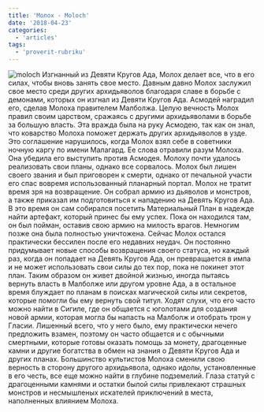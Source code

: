 ```yaml
---
title: 'Молох - Moloch'
date: '2018-04-23'
categories:
  - 'articles'
tags:
  - 'proverit-rubriku'
---
```


![moloch](https://cyborgsandmages.com/wp-content/uploads/2018/04/moloch.jpg) Изгнанный из Девяти Кругов Ада, Молох делает все, что в его силах, чтобы вновь занять свое место. Давным давно Молох заслужил свое место среди других архидьяволов благодаря славе в борьбе с демонами, которых он изгнал из Девяти Кругов Ада. Асмодей наградил его, сделав Молоха правителем Малболжа. Целую вечность Молох правил своим царством, сражаясь с другими архидьяволами в борьбе за большую власть. Эта вражда была на руку Асмодею, так как он знал, что коварство Молоха поможет держать других архидьяволов в узде. Это соглашение нарушилось, когда Молох взял себе в советники ночную каргу по имени Малагард. Ее слова отравили разум Молоха. Она убедила его выступить против Асмодея. Молоху почти удалось реализовать свои планы, однако все сорвалось. Молох был лишен своего звания и был приговорен к смерти, однако от печальной участи его спас вовремя использованный планарный портал. Молох не тратит время зря на возвращение. Он собрал армию из дьяволов и монстров, а также приказал им подготовиться к нападению на Девять Кругов Ада. В это время он сам собирался посетить Материальный План в надежде найти артефакт, который принес бы ему успех. Пока он находился там, он был пойман, оставив свою армию на милость врагов. Немногим позже она была полностью уничтожена. Сейчас Молох остался практически бессилен после его недавних неудач. Он постоянно придумывает новые способы возвращения своего статуса, но каждый раз, когда он попадает на Девять Кругов Ада, он превращается в импа и не может использовать свои силы до тех пор, пока не покинет этот план. Таким образом он живет двойной жизнью, иногда пытаясь вернуть власть в Малболже или другом уровне Ада, а в остальное время блуждает по планам в поисках магической силы или секретов, которые помогли бы ему вернуть свой титул. Ходят слухи, что его часто можно найти в Сигиле, где он общается с юголотами для создания новой армии, которая могла бы напасть на Малболж и отобрать трон у Гласии. Лишенный всего, что у него было, ему практически нечего предложить взамен, поэтому он часто общается и с обычными смертными, которые готовы оказать помощь за монету, драгоценные камни и другие богатства в обмен на знания о Девяти Кругов Ада и других планах. Большинство культистов Молоха сменили свою верность в сторону другого архидьявола, однако идолы, установленные в его честь, все еще можно найти в глубине подземелий. Глаза статуй с драгоценными камнями и остатки былой силы привлекают страшных монстров и несмышленых искателей приключений в места, наполненных влиянием Молоха.
